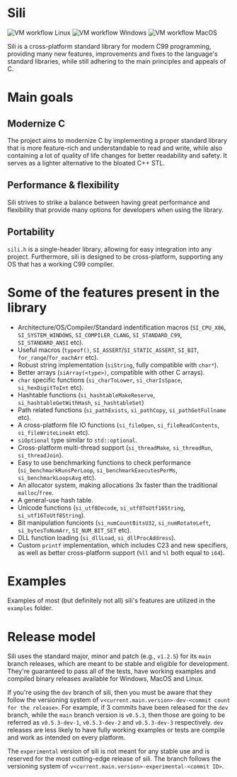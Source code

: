 # Sili
![VM workflow Linux](https://github.com/EimaMei/sili-toolchain/actions/workflows/linux.yml/badge.svg)
![VM workflow Windows](https://github.com/EimaMei/sili-toolchain/actions/workflows/windows.yml/badge.svg)
![VM workflow MacOS](https://github.com/EimaMei/sili-toolchain/actions/workflows/macos.yml/badge.svg)

Sili is a cross-platform standard library for modern C99 programming, providing
many new features, improvements and fixes to the language's standard libraries,
while still adhering to the main principles and appeals of C.

# Main goals
## Modernize C
The project aims to modernize C by implementing a proper standard library that is
more feature-rich and understandable to read and write, while also containing a
lot of quality of life changes for better readability and safety. It serves
as a lighter alternative to the bloated C++ STL.
## Performance & flexibility
Sili strives to strike a balance between having great performance and flexibility
that provide many options for developers when using the library.
## Portability
`sili.h`  is a single-header library, allowing for easy integration into any project.
Furthermore, sili is designed to be cross-platform, supporting any OS that has a
working C99 compiler.

# Some of the features present in the library
- Architecture/OS/Compiler/Standard indentification macros (`SI_CPU_X86`,
`SI_SYSTEM_WINDOWS`, `SI_COMPILER_CLANG`, `SI_STANDARD_C99`, `SI_STANDARD_ANSI`
etc).
- Useful macros (`typeof()`, `SI_ASSERT`/`SI_STATIC_ASSERT`, `SI_BIT`, `for_range`/`for_eachArr` etc).
- Robust string implementation (`siString`, fully compatible with `char*`).
- Better arrays (`siArray(<type>)`, compatible with other C arrays).
- `char` specific functions (`si_charToLower`, `si_charIsSpace`, `si_hexDigitToInt` etc).
- Hashtable functions (`si_hashtableMakeReserve`, `si_hashtableGetWithHash`, `si_hashtableSet`)
- Path related functions (`si_pathExists`, `si_pathCopy`, `si_pathGetFullname` etc).
- A cross-platform file IO functions (`si_fileOpen`, `si_fileReadContents`, `si_fileWriteLineAt` etc).
- `siOptional` type similar to `std::optional`.
- Cross-platform multi-thread support (`si_threadMake`, `si_threadRun`, `si_threadJoin`).
- Easy to use benchmarking functions to check performance (`si_benchmarkRunsPerLoop`,
`si_benchmarkExecutesPerMs`, `si_benchmarkLoopsAvg` etc).
- An allocator system, making allocations 3x faster than the traditional `malloc`/`free`.
- A general-use hash table.
- Unicode functions (`si_utf8Decode`, `si_utf8ToUtf16String`, `si_utf16ToUtf8String`).
- Bit manipulation funcionts (`si_numCountBitsU32`, `si_numRotateLeft`, `si_bytesToNumArr`,
`SI_NUM_BIT_SET` etc).
- DLL function loading (`si_dllLoad`, `si_dllProcAddress`).
- Custom `printf` implementation, which includes C23 and new specifiers, as well
as better cross-platform support (`%ll` and `%l` both equal to `i64`).

# Examples
Examples of most (but definitely not all) sili's features are utilized in the
`examples` folder.

# Release model
Sili uses the standard major, minor and patch (e.g., `v1.2.5`) for its `main` 
branch releases, which are meant to be stable and eligible for development. 
They're guaranteed to pass all of the tests, have working examples and compiled
binary releases available for Windows, MacOS and Linux.

If you're using the `dev` branch of sili, then you must be aware that they follow 
the versioning system of `v<current.main.version>-dev-<commit count for the release>`. 
For example, if 3 commits have been released for the `dev` branch, while the `main`
branch version is `v0.5.3`, then those are going to be referred as `v0.5.3-dev-1`, 
`v0.5.3-dev-2` and `v0.5.3-dev-3` respectively. `dev` releases are less likely to
have fully working examples or tests are compile and work as intended on every 
platform. 

The `experimental` version of sili is not meant for any stable use and is reserved 
for the most cutting-edge release of sili. The branch follows the versioning system
of `v<current.main.version>-experimental-<commit ID>`.